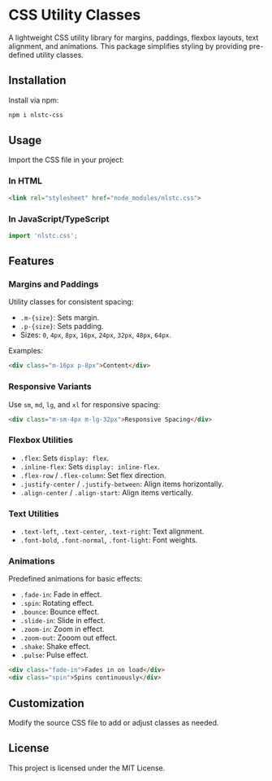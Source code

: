 
# CSS Utility Classes

A lightweight CSS utility library for margins, paddings, flexbox layouts, text alignment, and animations. This package simplifies styling by providing pre-defined utility classes.

## Installation

Install via npm:

```bash
npm i nlstc-css
```

## Usage

Import the CSS file in your project:

### In HTML
```html
<link rel="stylesheet" href="node_modules/nlstc.css">
```

### In JavaScript/TypeScript
```javascript
import 'nlstc.css';
```

## Features

### Margins and Paddings
Utility classes for consistent spacing:
- `.m-{size}`: Sets margin.
- `.p-{size}`: Sets padding.
- Sizes: `0`, `4px`, `8px`, `16px`, `24px`, `32px`, `48px`, `64px`.

Examples:
```html
<div class="m-16px p-8px">Content</div>
```

### Responsive Variants
Use `sm`, `md`, `lg`, and `xl` for responsive spacing:
```html
<div class="m-sm-4px m-lg-32px">Responsive Spacing</div>
```

### Flexbox Utilities
- `.flex`: Sets `display: flex`.
- `.inline-flex`: Sets `display: inline-flex`.
- `.flex-row` / `.flex-column`: Set flex direction.
- `.justify-center` / `.justify-between`: Align items horizontally.
- `.align-center` / `.align-start`: Align items vertically.

### Text Utilities
- `.text-left`, `.text-center`, `.text-right`: Text alignment.
- `.font-bold`, `.font-normal`, `.font-light`: Font weights.

### Animations
Predefined animations for basic effects:
- `.fade-in`: Fade in effect.
- `.spin`: Rotating effect.
- `.bounce`: Bounce effect.
- `.slide-in`: Slide in effect.
- `.zoom-in`: Zoom in effect.
- `.zoom-out`: Zooom out effect.
- `.shake`: Shake effect.
- `.pulse`: Pulse effect.

```html
<div class="fade-in">Fades in on load</div>
<div class="spin">Spins continuously</div>
```

## Customization

Modify the source CSS file to add or adjust classes as needed.

## License

This project is licensed under the MIT License.

